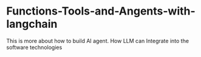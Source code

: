 # Functions-Tools-and-Angents-with-langchain
This is more about how to build AI agent.
How LLM can Integrate into the software technologies 
